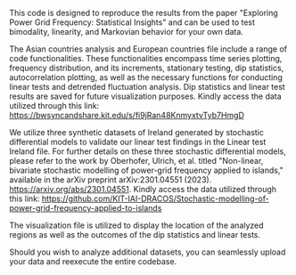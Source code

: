 This code is designed to reproduce the results from the paper "Exploring Power Grid Frequency: Statistical Insights" and can be used to test bimodality, linearity, and Markovian behavior for your own data.

The Asian countries analysis and European countries file include a range of code functionalities. These functionalities encompass time series plotting, frequency distribution, and its increments, stationary testing, dip statistics, autocorrelation plotting, as well as the necessary functions for conducting linear tests and detrended fluctuation analysis. Dip statistics and linear test results are saved for future visualization purposes. Kindly access the data utilized through this link: https://bwsyncandshare.kit.edu/s/fi9jRan48KnmyxtvTyb7HmgD

We utilize three synthetic datasets of Ireland generated by stochastic differential models to validate our linear test findings in the Linear test Ireland file. For further details on these three stochastic differential models, please refer to the work by Oberhofer, Ulrich, et al. titled "Non-linear, bivariate stochastic modelling of power-grid frequency applied to islands," available in the arXiv preprint arXiv:2301.04551 (2023). https://arxiv.org/abs/2301.04551. Kindly access the data utilized through this link: https://github.com/KIT-IAI-DRACOS/Stochastic-modelling-of-power-grid-frequency-applied-to-islands

The visualization file is utilized to display the location of the analyzed regions as well as the outcomes of the dip statistics and linear tests.

Should you wish to analyze additional datasets, you can seamlessly upload your data and reexecute the entire codebase.
